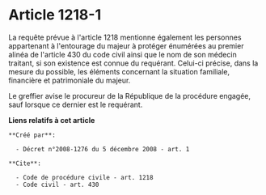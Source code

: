 # Article 1218-1

La requête prévue à l'article 1218 mentionne également les personnes appartenant à l'entourage du majeur à protéger énumérées
au premier alinéa de l'article 430 du code civil ainsi que le nom de son médecin traitant, si son existence est connue du
requérant. Celui-ci précise, dans la mesure du possible, les éléments concernant la situation familiale, financière et
patrimoniale du majeur. 

Le greffier avise le procureur de la République de la procédure engagée, sauf lorsque ce dernier est le requérant.

**Liens relatifs à cet article**

	**Créé par**:

	  - Décret n°2008-1276 du 5 décembre 2008 - art. 1

	**Cite**:

	  - Code de procédure civile - art. 1218
	  - Code civil - art. 430
